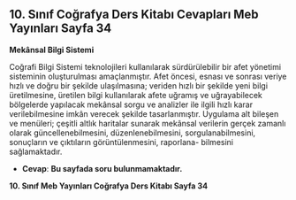 ## 10. Sınıf Coğrafya Ders Kitabı Cevapları Meb Yayınları Sayfa 34

**Mekânsal Bilgi Sistemi**

Coğrafi Bilgi Sistemi teknolojileri kullanılarak sürdürülebilir bir afet yönetimi sisteminin oluşturulması amaçlanmıştır. Afet öncesi, esnası ve sonrası veriye hızlı ve doğru bir şekilde ulaşılmasına; veriden hızlı bir şekilde yeni bilgi üretilmesine, üretilen bilgi kullanılarak afete uğramış ve uğrayabilecek bölgelerde yapılacak mekânsal sorgu ve analizler ile ilgili hızlı karar verilebilmesine imkân verecek şekilde tasarlanmıştır. Uygulama alt bileşen ve menüleri; çeşitli altlık haritalar sunarak mekânsal verilerin gerçek zamanlı olarak güncellenebilmesini, düzenlenebilmesini, sorgulanabilmesini, sonuçların ve çıktıların görüntülenmesini, raporlana- bilmesini sağlamaktadır.

* **Cevap**: **Bu sayfada soru bulunmamaktadır.**

**10. Sınıf Meb Yayınları Coğrafya Ders Kitabı Sayfa 34**